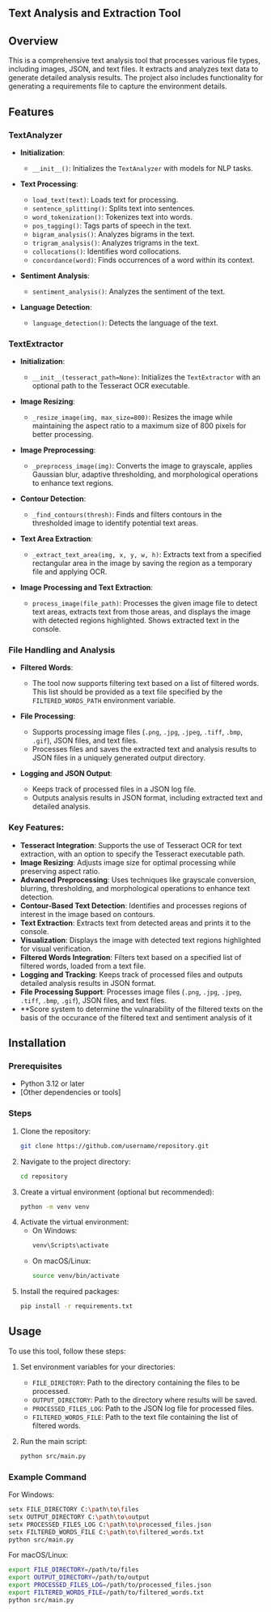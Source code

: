 ## Text Analysis and Extraction Tool

## Overview

This is a comprehensive text analysis tool that processes various file types, including images, JSON, and text files. It extracts and analyzes text data to generate detailed analysis results. The project also includes functionality for generating a requirements file to capture the environment details.

## Features

### TextAnalyzer

- **Initialization**:
  - `__init__()`: Initializes the `TextAnalyzer` with models for NLP tasks.

- **Text Processing**:
  - `load_text(text)`: Loads text for processing.
  - `sentence_splitting()`: Splits text into sentences.
  - `word_tokenization()`: Tokenizes text into words.
  - `pos_tagging()`: Tags parts of speech in the text.
  - `bigram_analysis()`: Analyzes bigrams in the text.
  - `trigram_analysis()`: Analyzes trigrams in the text.
  - `collocations()`: Identifies word collocations.
  - `concordance(word)`: Finds occurrences of a word within its context.

- **Sentiment Analysis**:
  - `sentiment_analysis()`: Analyzes the sentiment of the text.

- **Language Detection**:
  - `language_detection()`: Detects the language of the text.

### TextExtractor 

- **Initialization**:
  - `__init__(tesseract_path=None)`: Initializes the `TextExtractor` with an optional path to the Tesseract OCR executable.

- **Image Resizing**:
  - `_resize_image(img, max_size=800)`: Resizes the image while maintaining the aspect ratio to a maximum size of 800 pixels for better processing.

- **Image Preprocessing**:
  - `_preprocess_image(img)`: Converts the image to grayscale, applies Gaussian blur, adaptive thresholding, and morphological operations to enhance text regions.

- **Contour Detection**:
  - `_find_contours(thresh)`: Finds and filters contours in the thresholded image to identify potential text areas.

- **Text Area Extraction**:
  - `_extract_text_area(img, x, y, w, h)`: Extracts text from a specified rectangular area in the image by saving the region as a temporary file and applying OCR.

- **Image Processing and Text Extraction**:
  - `process_image(file_path)`: Processes the given image file to detect text areas, extracts text from those areas, and displays the image with detected regions highlighted. Shows extracted text in the console.
### File Handling and Analysis

- **Filtered Words**:
  - The tool now supports filtering text based on a list of filtered words. This list should be provided as a text file specified by the `FILTERED_WORDS_PATH` environment variable.

- **File Processing**:
  - Supports processing image files (`.png`, `.jpg`, `.jpeg`, `.tiff`, `.bmp`, `.gif`), JSON files, and text files.
  - Processes files and saves the extracted text and analysis results to JSON files in a uniquely generated output directory.

- **Logging and JSON Output**:
  - Keeps track of processed files in a JSON log file.
  - Outputs analysis results in JSON format, including extracted text and detailed analysis.

### Key Features:

- **Tesseract Integration**: Supports the use of Tesseract OCR for text extraction, with an option to specify the Tesseract executable path.
- **Image Resizing**: Adjusts image size for optimal processing while preserving aspect ratio.
- **Advanced Preprocessing**: Uses techniques like grayscale conversion, blurring, thresholding, and morphological operations to enhance text detection.
- **Contour-Based Text Detection**: Identifies and processes regions of interest in the image based on contours.
- **Text Extraction**: Extracts text from detected areas and prints it to the console.
- **Visualization**: Displays the image with detected text regions highlighted for visual verification.
- **Filtered Words Integration**: Filters text based on a specified list of filtered words, loaded from a text file.
- **Logging and Tracking**: Keeps track of processed files and outputs detailed analysis results in JSON format.
- **File Processing Support**: Processes image files (`.png`, `.jpg`, `.jpeg`, `.tiff`, `.bmp`, `.gif`), JSON files, and text files.
- **Score system to determine the vulnarability of the filtered texts on the basis of the occurance of the filtered text and sentiment analysis of it
## Installation

### Prerequisites

- Python 3.12 or later
- [Other dependencies or tools]

### Steps

1. Clone the repository:
   ```sh
   git clone https://github.com/username/repository.git
   ```
2. Navigate to the project directory:
   ```sh
   cd repository
   ```
3. Create a virtual environment (optional but recommended):
   ```sh
   python -m venv venv
   ```
4. Activate the virtual environment:
   - On Windows:
     ```sh
     venv\Scripts\activate
     ```
   - On macOS/Linux:
     ```sh
     source venv/bin/activate
     ```
5. Install the required packages:
   ```sh
   pip install -r requirements.txt
   ```

## Usage

To use this tool, follow these steps:

1. Set environment variables for your directories:
   - `FILE_DIRECTORY`: Path to the directory containing the files to be processed.
   - `OUTPUT_DIRECTORY`: Path to the directory where results will be saved.
   - `PROCESSED_FILES_LOG`: Path to the JSON log file for processed files.
   - `FILTERED_WORDS_FILE`: Path to the text file containing the list of filtered words.

2. Run the main script:
   ```sh
   python src/main.py
   ```

### Example Command

For Windows:
```sh
setx FILE_DIRECTORY C:\path\to\files
setx OUTPUT_DIRECTORY C:\path\to\output
setx PROCESSED_FILES_LOG C:\path\to\processed_files.json
setx FILTERED_WORDS_FILE C:\path\to\filtered_words.txt
python src/main.py
```

For macOS/Linux:
```sh
export FILE_DIRECTORY=/path/to/files
export OUTPUT_DIRECTORY=/path/to/output
export PROCESSED_FILES_LOG=/path/to/processed_files.json
export FILTERED_WORDS_FILE=/path/to/filtered_words.txt
python src/main.py
```
```


